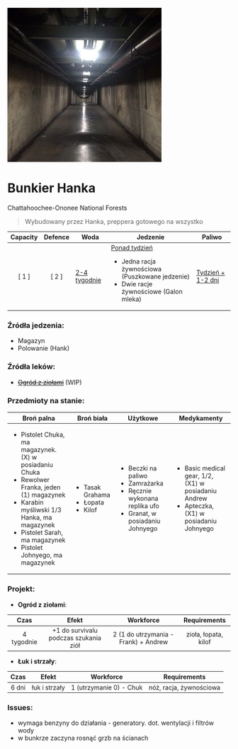 <p><img src="media/bunkier_hanka.png"></img></p>

# Bunkier Hanka

<a data-path="Rejony/Chattahoochee-Ononee National Forests.md">Chattahoochee-Ononee National Forests</a>

> Wybudowany przez Hanka, preppera gotowego na wszystko

<table style="width: 100%">
  <thead>
      <th>Capacity</th>
      <th>Defence</th>
      <th>Woda</th>
      <th>Jedzenie</th>
      <th>Paliwo</th>
    </tr>
  </thead>
  <tbody>
    <tr>
      <td style="text-align: center;">[ 1 ]</td>
      <td style="text-align: center;">[ 2 ]</td>
      <td>
        <u>2-4 tygodnie</u>
      </td>
      <td>
        <u>Ponad tydzień</u>
        <ul>
          <li>Jedna racja żywnościowa (Puszkowane jedzenie)</li>
          <li>Dwie racje żywnościowe (Galon mleka)</li>
        </ul>
      </td>
      <td>
        <u>Tydzień + 1-2 dni</u>
      </td>
    </tr>
  </tbody>
</table>

### Źródła jedzenia:

- Magazyn
- Polowanie (<a data-path="Grupa/Hank.md">Hank</a>)

### Źródła leków:

- <del><a href="#projects-herbs">Ogród z ziołami</a></del> (WIP)

### Przedmioty na stanie:

<table class="big">
  <thead>
    <tr>
      <th>Broń palna</th>
      <th>Broń biała</th>
      <th>Użytkowe</th>
      <th>Medykamenty</th>
    </tr>
  </thead>
  <tbody>
    <tr>
      <td>
        <ul>
          <li>Pistolet <a data-path="Grupa/Chuk.md">Chuka</a>, ma magazynek. (X) w posiadaniu Chuka</li>
          <li>Rewolwer <a data-path="Grupa/Frank.md">Franka</a>, jeden (1) magazynek</li>
          <li>Karabin myśliwski 1/3 <a data-path="Grupa/Hank.md">Hanka</a>, ma magazynek</li>
          <li>Pistolet <a data-path="Grupa/Sarah.md">Sarah</a>, ma magazynek</li>
          <li>Pistolet <a data-path="Grupa/Johny.md">Johnyego</a>, ma magazynek</li>
        </ul>
      </td>
      <td>
        <ul>
          <li>Tasak <a data-path="Grupa/Graham.md">Grahama</a></li>
          <li>Łopata</li>
          <li>Kilof</li>
        </ul>
      </td>
      <td>
        <ul>
          <li>Beczki na paliwo</li>
          <li>Zamrażarka</li>
          <li>Ręcznie wykonana replika ufo</li>
          <li>Granat, w posiadaniu <a data-path="Grupa/Johny.md">Johnyego</a></li>
        </ul>
      </td>
      <td>
        <ul>
          <li>Basic medical gear, 1/2, (X1) w posiadaniu <a data-path="Grupa/Andrew.md">Andrew</a></li>
          <li>Apteczka, (X1) w posiadaniu <a data-path="Grupa/Johny.md">Johnyego</a></li>
        </ul>
      </td>
    </tr>
  </tbody>
</table>

### Projekt:

- <strong id="projects-herbs">Ogród z ziołami</strong>:

<table style="width: 100%; text-align: center;">
  <thead>
    <tr>
      <th>Czas</th>
      <th>Efekt</th>
      <th>Workforce</th>
      <th>Requirements</th>
    </tr>
  </thead>
  <tbody>
    <tr>
      <td>4 tygodnie</td>
      <td>+1 do survivalu podczas szukania ziół</td>
      <td>2 (1 do utrzymania - <a data-path="Grupa/Frank.md">Frank</a>) + <a data-path="Grupa/Andrew.md">Andrew</a></td>
      <td>zioła, łopata, kilof</td>
    </tr>
  </tbody>
</table>



- **Łuk i strzały**:

<table style="width: 100%; text-align: center;">
  <thead>
    <tr>
      <th>Czas</th>
      <th>Efekt</th>
      <th>Workforce</th>
      <th>Requirements</th>
    </tr>
  </thead>
  <tbody>
    <tr>
      <td>6 dni</td>
      <td>łuk i strzały</td>
      <td>1 (utrzymanie 0) - <a data-path="Grupa/Chuk.md">Chuk</a></td>
      <td>nóż, racja, żywnościowa</td>
    </tr>
  </tbody>
</table>


### Issues:

- wymaga benzyny do działania - generatory. dot. wentylacji i filtrów wody
- w bunkrze zaczyna rosnąć grzb na ścianach
